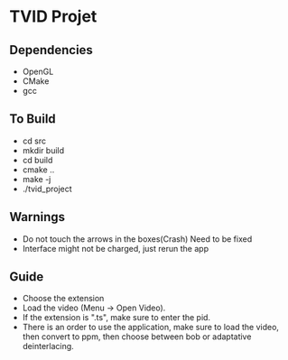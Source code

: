 # TVID Projet

## Dependencies

- OpenGL
- CMake
- gcc

## To Build

- cd src
- mkdir build
- cd build
- cmake ..
- make -j
- ./tvid_project

## Warnings

- Do not touch the arrows in the boxes(Crash) Need to be fixed
- Interface might not be charged, just rerun the app

## Guide

- Choose the extension
- Load the video (Menu -> Open Video).
- If the extension is ".ts", make sure to enter the pid.
- There is an order to use the application, make sure to load the video, then convert to ppm, then choose between bob or adaptative deinterlacing.
